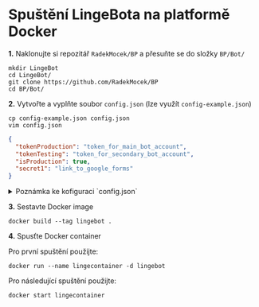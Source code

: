 # Spuštění LingeBota na platformě Docker

__1.__ Naklonujte si repozitář `RadekMocek/BP` a přesuňte se do složky `BP/Bot/`

```shell
mkdir LingeBot
cd LingeBot/
git clone https://github.com/RadekMocek/BP
cd BP/Bot/
```

__2.__ Vytvořte a vyplňte soubor `config.json` (lze využít `config-example.json`)

```shell
cp config-example.json config.json
vim config.json
```

```json
{
  "tokenProduction": "token_for_main_bot_account",
  "tokenTesting": "token_for_secondary_bot_account",
  "isProduction": true,
  "secret1": "link_to_google_forms"
}
```

<details>
  <summary>Poznámka ke kofiguraci `config.json`</summary>
  
  Konfigurace obsahuje dva tokeny pro snadnější přepínání mezi produkčním a testovacím botem.<br>
  Produkční bot je ten, který běží 24/7 a je používán koncovými uživateli. Jeho token je hodnotou `tokenProduction`.<br>
  Testovací bot je ten, který se používá příležitostně pro testování nových funkcí vývojářem. Jeho token je hodnotou `tokenTesting`.<br>

  Hodnota `isProduction` přepíná mezi produkčním a testovacím botem: `true` pro produkční a `false` pro testovací.<br>
  Pokud není potřeba testovacího bota, je možné ponechat `isProduction` nastaveno na `true` a vyplnit token pouze pro `tokenProduction`. Dokud není nastaveno `isProduction` na `false`, na hodnotě `tokenTesting` nezáleží.<br>

  `secret1` momentálně slouží pro uchování odkazu na dotazník, v pozdějších verzích bude pravděpodobně odstraněn.

</details>

__3.__ Sestavte Docker image

```shell
docker build --tag lingebot .
```

__4.__ Spusťte Docker container

Pro první spuštění použijte:

```shell
docker run --name lingecontainer -d lingebot
```

Pro následující spuštění použijte:

```shell
docker start lingecontainer
```
